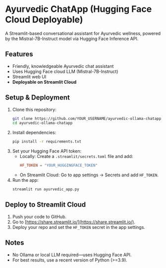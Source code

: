 # Ayurvedic ChatApp (Hugging Face Cloud Deployable)

A Streamlit-based conversational assistant for Ayurvedic wellness, powered by the Mistral-7B-Instruct model via Hugging Face Inference API.

## Features
- Friendly, knowledgeable Ayurvedic chat assistant
- Uses Hugging Face cloud LLM (Mistral-7B-Instruct)
- Streamlit web UI
- **Deployable on Streamlit Cloud**

## Setup & Deployment
1. Clone this repository:
   ```bash
   git clone https://github.com/YOUR_USERNAME/ayurvedic-ollama-chatapp.git
   cd ayurvedic-ollama-chatapp
   ```
2. Install dependencies:
   ```bash
   pip install -r requirements.txt
   ```
3. Set your Hugging Face API token:
   - Locally: Create a `.streamlit/secrets.toml` file and add:
     ```toml
     HF_TOKEN = "YOUR_HUGGINGFACE_TOKEN"
     ```
   - On Streamlit Cloud: Go to app settings → Secrets and add `HF_TOKEN`.
4. Run the app:
   ```bash
   streamlit run ayurvedic_app.py
   ```

## Deploy to Streamlit Cloud
1. Push your code to GitHub.
2. Go to [https://share.streamlit.io/](https://share.streamlit.io/).
3. Deploy your repo and set the `HF_TOKEN` secret in the app settings.

## Notes
- No Ollama or local LLM required—uses Hugging Face API.
- For best results, use a recent version of Python (>=3.9).
